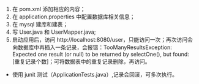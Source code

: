 1. 在 pom.xml 添加相应的内容；  
1. 在 application.properties 中配置数据库相关信息；  
1. 在 mysql 建库和建表；  
1. 写 User.java 和 UserMapper.java;  
1. 启动应用后，访问 http://localhost:8080/user，只能访问一次；再次访问会向数据库中再插入一条记录，会报错：TooManyResultsException: Expected one result (or null) to be returned by selectOne(), but found: [重复记录个数]；可将数据表中的重复记录删除，再访问。  

* 使用 junit 测试（ApplicationTests.java）,记录会回滚，可多次执行。
